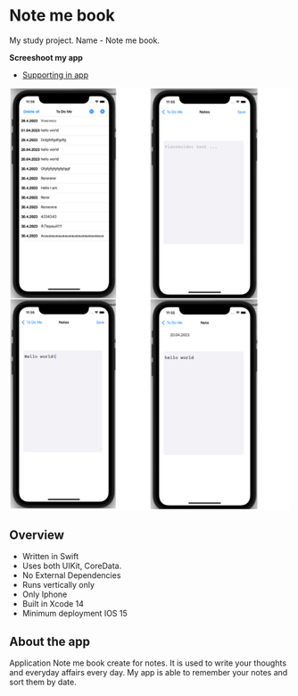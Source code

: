 #  Note me book

My study project.
Name - Note me book.

  **Screeshoot my app**
 - [Supporting in app](https://t.me/evgenleo)

![Image App](https://github.com/EvgenLK/NoteMeBook/blob/main/NoteMeBook/Assets.xcassets/MyCollages.imageset/MyCollages.png)

## Overview
- Written in Swift
- Uses both UIKit, CoreData.
- No External Dependencies
- Runs vertically only
- Only Iphone
- Built in Xcode 14
- Minimum deployment IOS 15

## About the app
Application Note me book create for notes. 
It is used to write your thoughts and everyday affairs every day.
My app is able to remember your notes and sort them by date.
